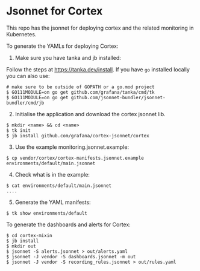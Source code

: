 # Jsonnet for Cortex

This repo has the jsonnet for deploying cortex and the related monitoring in Kubernetes.

To generate the YAMLs for deploying Cortex:

1. Make sure you have tanka and jb installed:

Follow the steps at https://tanka.dev/install. If you have `go` installed locally you can also use:

```
# make sure to be outside of GOPATH or a go.mod project
$ GO111MODULE=on go get github.com/grafana/tanka/cmd/tk
$ GO111MODULE=on go get github.com/jsonnet-bundler/jsonnet-bundler/cmd/jb
```

2. Initialise the application and download the cortex jsonnet lib.

```
$ mkdir <name> && cd <name>
$ tk init
$ jb install github.com/grafana/cortex-jsonnet/cortex
```

3. Use the example monitoring.jsonnet.example:

```
$ cp vendor/cortex/cortex-manifests.jsonnet.example environments/default/main.jsonnet
```

4. Check what is in the example:

```
$ cat environments/default/main.jsonnet
....
```

5. Generate the YAML manifests:

```
$ tk show environments/default
```

To generate the dashboards and alerts for Cortex:

```
$ cd cortex-mixin
$ jb install
$ mkdir out
$ jsonnet -S alerts.jsonnet > out/alerts.yaml
$ jsonnet -J vendor -S dashboards.jsonnet -m out
$ jsonnet -J vendor -S recording_rules.jsonnet > out/rules.yaml
```
